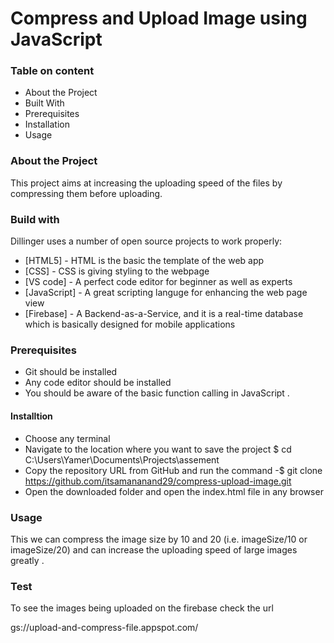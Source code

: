 # Compress and Upload Image using JavaScript

### Table on content 

- About the Project
- Built With
- Prerequisites
- Installation
- Usage

### About the Project
This project aims at increasing the uploading speed of the files by compressing them before uploading. 

### Build with 
Dillinger uses a number of open source projects to work properly:

* [HTML5] - HTML is the basic the template of the web app
* [CSS] - CSS is giving styling to the webpage
* [VS code] - A perfect code editor for beginner as well as experts 
* [JavaScript] - A great scripting languge for enhancing the web page view
* [Firebase] - A Backend-as-a-Service, and it is a real-time database which is basically designed for mobile applications

### Prerequisites
- Git should be installed
- Any code editor should be installed 
- You should be aware of the basic function calling in JavaScript .

#### Installtion
- Choose any terminal 
- Navigate to the location where you want to save the project
$ cd C:\Users\Yamer\Documents\Projects\assement
- Copy the repository URL from GitHub and run the command
-$ git clone https://github.com/itsamananand29/compress-upload-image.git
- Open the downloaded folder and open the index.html file in any browser

### Usage 

This we can compress the image size by 10 and 20 (i.e. imageSize/10 or imageSize/20) and can increase the uploading speed of large images greatly . 

### Test 

To see the images being uploaded on the firebase check the url 

gs://upload-and-compress-file.appspot.com/


